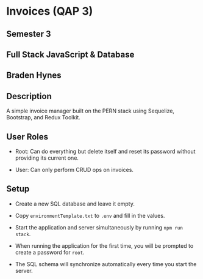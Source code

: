# Invoices (QAP 3)

## Semester 3

## Full Stack JavaScript & Database

## Braden Hynes

## Description

A simple invoice manager built on the PERN stack using Sequelize, Bootstrap, and Redux Toolkit.

## User Roles

- Root: Can do everything but delete itself and reset its password without providing its current one.

- User: Can only perform CRUD ops on invoices.

## Setup

- Create a new SQL database and leave it empty.

- Copy `environmentTemplate.txt` to `.env` and fill in the values.

- Start the application and server simultaneously by running `npm run stack`.

- When running the application for the first time, you will be prompted to create a password for `root`.

- The SQL schema will synchronize automatically every time you start the server.
